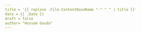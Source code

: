 ```yaml
---
title = '{{ replace .File.ContentBaseName "-" " " | title }}'
date = {{ .Date }}
draft = false
author= "Hossam Gouda"
---
```

